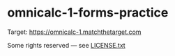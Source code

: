 # omnicalc-1-forms-practice

Target: https://omnicalc-1.matchthetarget.com

Some rights reserved — see [LICENSE.txt](LICENSE.txt)
